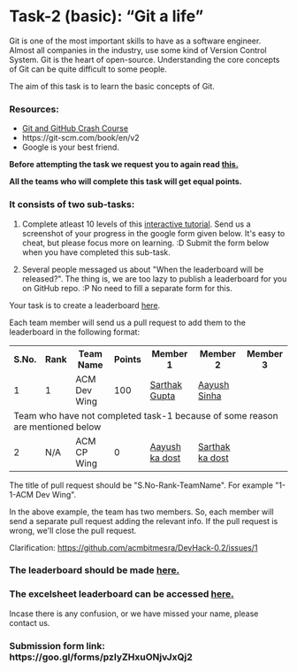<h1>Task-2 (basic): “Git a life”</h1>

Git is one of the most important skills to have as a software engineer. Almost all companies in the industry, use some kind of Version Control System. Git is the heart of open-source. Understanding the core concepts of Git can be quite difficult to some people.

The aim of this task is to learn the basic concepts of Git. 

<h3>Resources:</h3>
<ul>
<li><a href = "https://www.youtube.com/watch?v=SWYqp7iY_Tc"> Git and GitHub Crash Course</a></li>
<li>https://git-scm.com/book/en/v2</li>
<li>Google is your best friend.</li>
</ul>

<b>Before attempting the task we request you to again read <a href="https://github.com/acmbitmesra/DevHack-0.2#some-points-to-consider">this.</a></b>

<b>All the teams who will complete this task will get equal points.</b>

<h3>It consists of two sub-tasks:</h3>

1. Complete atleast 10 levels of this <a href = "https://learngitbranching.js.org/">interactive tutorial</a>. Send us a screenshot of your progress in the google form given below. It's easy to cheat, but please focus more on learning. :D
Submit the form below when you have completed this sub-task.

2. Several people messaged us about "When the leaderboard will be released?". The thing is, we are too lazy to publish a leaderboard for you on GitHub repo. :P No need to fill a separate form for this.

Your task is to create a leaderboard <a href = "https://github.com/acmbitmesra/DevHack-0.2/blob/master/Leaderboard/After%20Task-1.md">here</a>. 

Each team member will send us a pull request to add them to the leaderboard in the following format:

<table>
  <tr>
  <th>S.No.</th><th>Rank</th><th>Team Name</th><th>Points</th><th>Member 1</th><th>Member 2</th><th>Member 3</th>
  </tr>
  <tr>
    <td>1</td><td>1</td><td>ACM Dev Wing</td><td>100</td><td><a href = "https://github.com/sarthak-sopho">Sarthak Gupta</a></td><td><a href = "https://github.com/aayushsinha44">Aayush Sinha</a></td><td></td>
  </tr>
  <tr>
    <td colspan="7"> Team who have not completed task-1 because of some reason are mentioned below</td>
  </tr>
  <tr>
    <td>2</td><td>N/A</td><td>ACM CP Wing</td><td>0</td><td><a href = "">Aayush ka dost</a></td><td><a href = "">Sarthak ka dost</a></td><td></td>
  </tr>
</table>


The title of pull request should be "S.No-Rank-TeamName". For example "1-1-ACM Dev Wing".

In the above example, the team has two members. So, each member will send a separate pull request adding the relevant info. If the pull request is wrong, we'll close the pull request.

Clarification: https://github.com/acmbitmesra/DevHack-0.2/issues/1

<h3>The leaderboard should be made <a href = "https://github.com/acmbitmesra/DevHack-0.2/blob/master/Leaderboard/After%20Task-1.md"> here. </a></h3>
<h3>The excelsheet leaderboard can be accessed <a href = "https://docs.google.com/spreadsheets/d/12n6Yqcz_cKsqPDzstzg47piCqYxdgsGOd4eE4ggLwVY/edit?usp=sharing"> here.</a></h3>
Incase there is any confusion, or we have missed your name, please contact us.
<h3>Submission form link: https://goo.gl/forms/pzIyZHxuONjvJxQj2 </h3> 
